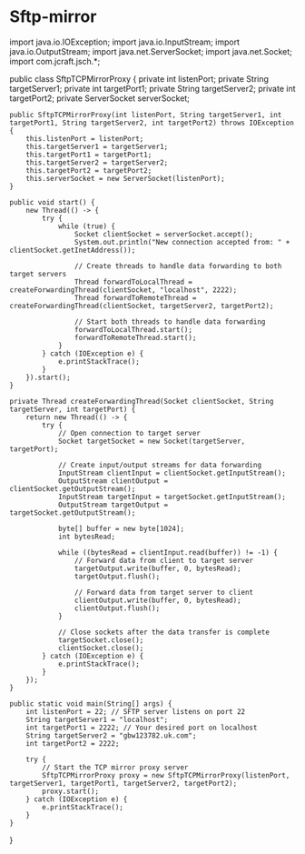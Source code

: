 # Sftp-mirror
import java.io.IOException;
import java.io.InputStream;
import java.io.OutputStream;
import java.net.ServerSocket;
import java.net.Socket;
import com.jcraft.jsch.*;

public class SftpTCPMirrorProxy {
    private int listenPort;
    private String targetServer1;
    private int targetPort1;
    private String targetServer2;
    private int targetPort2;
    private ServerSocket serverSocket;

    public SftpTCPMirrorProxy(int listenPort, String targetServer1, int targetPort1, String targetServer2, int targetPort2) throws IOException {
        this.listenPort = listenPort;
        this.targetServer1 = targetServer1;
        this.targetPort1 = targetPort1;
        this.targetServer2 = targetServer2;
        this.targetPort2 = targetPort2;
        this.serverSocket = new ServerSocket(listenPort);
    }

    public void start() {
        new Thread(() -> {
            try {
                while (true) {
                    Socket clientSocket = serverSocket.accept();
                    System.out.println("New connection accepted from: " + clientSocket.getInetAddress());

                    // Create threads to handle data forwarding to both target servers
                    Thread forwardToLocalThread = createForwardingThread(clientSocket, "localhost", 2222);
                    Thread forwardToRemoteThread = createForwardingThread(clientSocket, targetServer2, targetPort2);

                    // Start both threads to handle data forwarding
                    forwardToLocalThread.start();
                    forwardToRemoteThread.start();
                }
            } catch (IOException e) {
                e.printStackTrace();
            }
        }).start();
    }

    private Thread createForwardingThread(Socket clientSocket, String targetServer, int targetPort) {
        return new Thread(() -> {
            try {
                // Open connection to target server
                Socket targetSocket = new Socket(targetServer, targetPort);

                // Create input/output streams for data forwarding
                InputStream clientInput = clientSocket.getInputStream();
                OutputStream clientOutput = clientSocket.getOutputStream();
                InputStream targetInput = targetSocket.getInputStream();
                OutputStream targetOutput = targetSocket.getOutputStream();

                byte[] buffer = new byte[1024];
                int bytesRead;

                while ((bytesRead = clientInput.read(buffer)) != -1) {
                    // Forward data from client to target server
                    targetOutput.write(buffer, 0, bytesRead);
                    targetOutput.flush();

                    // Forward data from target server to client
                    clientOutput.write(buffer, 0, bytesRead);
                    clientOutput.flush();
                }

                // Close sockets after the data transfer is complete
                targetSocket.close();
                clientSocket.close();
            } catch (IOException e) {
                e.printStackTrace();
            }
        });
    }

    public static void main(String[] args) {
        int listenPort = 22; // SFTP server listens on port 22
        String targetServer1 = "localhost";
        int targetPort1 = 2222; // Your desired port on localhost
        String targetServer2 = "gbw123782.uk.com";
        int targetPort2 = 2222;

        try {
            // Start the TCP mirror proxy server
            SftpTCPMirrorProxy proxy = new SftpTCPMirrorProxy(listenPort, targetServer1, targetPort1, targetServer2, targetPort2);
            proxy.start();
        } catch (IOException e) {
            e.printStackTrace();
        }
    }
}
